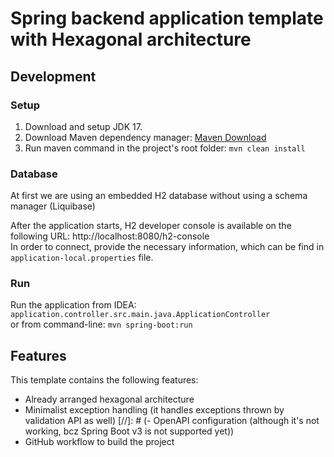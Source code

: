 # Spring backend application template with Hexagonal architecture

## Development

### Setup

1. Download and setup JDK 17.
2. Download Maven dependency manager: [Maven Download](https://maven.apache.org/download.cgi)  
3. Run maven command in the project's root folder: `mvn clean install`


### Database

At first we are using an embedded H2 database without using a schema manager (Liquibase)

After the application starts, H2 developer console is available on the following URL:
http://localhost:8080/h2-console    
In order to connect, provide the necessary information, which can be find in `application-local.properties` file.

### Run


Run the application from IDEA: `application.controller.src.main.java.ApplicationController`  
   or from command-line: `mvn spring-boot:run`

## Features

This template contains the following features:
- Already arranged hexagonal architecture
- Minimalist exception handling (it handles exceptions thrown by validation API as well)
[//]: # (- OpenAPI configuration &#40;although it's not working, bcz Spring Boot v3 is not supported yet&#41;)
- GitHub workflow to build the project
